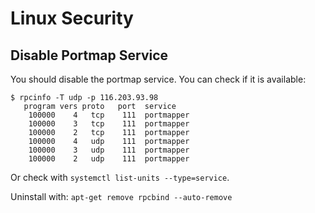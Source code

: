 # Linux Security

## Disable Portmap Service
You should disable the portmap service. You can check if it is available:

```text
$ rpcinfo -T udp -p 116.203.93.98
   program vers proto   port  service
    100000    4   tcp    111  portmapper
    100000    3   tcp    111  portmapper
    100000    2   tcp    111  portmapper
    100000    4   udp    111  portmapper
    100000    3   udp    111  portmapper
    100000    2   udp    111  portmapper
```

Or check with `systemctl list-units --type=service`.

Uninstall with: `apt-get remove rpcbind --auto-remove`
